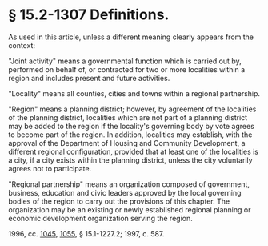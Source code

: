 # § 15.2-1307 Definitions.

<p>As used in this article, unless a different meaning clearly appears from the context:</p><p>"Joint activity" means a governmental function which is carried out by, performed on behalf of, or contracted for two or more localities within a region and includes present and future activities.</p><p>"Locality" means all counties, cities and towns within a regional partnership.</p><p>"Region" means a planning district; however, by agreement of the localities of the planning district, localities which are not part of a planning district may be added to the region if the locality's governing body by vote agrees to become part of the region. In addition, localities may establish, with the approval of the Department of Housing and Community Development, a different regional configuration, provided that at least one of the localities is a city, if a city exists within the planning district, unless the city voluntarily agrees not to participate.</p><p>"Regional partnership" means an organization composed of government, business, education and civic leaders approved by the local governing bodies of the region to carry out the provisions of this chapter. The organization may be an existing or newly established regional planning or economic development organization serving the region.</p><p>1996, cc. <a href='http://lis.virginia.gov/cgi-bin/legp604.exe?961+ful+CHAP1045'>1045</a>, <a href='http://lis.virginia.gov/cgi-bin/legp604.exe?961+ful+CHAP1055'>1055</a>, § 15.1-1227.2; 1997, c. 587.</p>